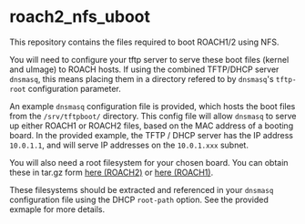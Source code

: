 roach2_nfs_uboot
================

This repository contains the files required to boot ROACH1/2 using NFS.

You will need to configure your tftp server to serve these boot files (kernel and uImage) to ROACH hosts. If using the combined TFTP/DHCP server `dnsmasq`, this means placing them in a directory refered to by `dnsmasq`'s `tftp-root` configuration parameter.

An example `dnsmasq` configuration file is provided, which hosts the boot files from the `/srv/tftpboot/` directory. This config file will allow `dnsmasq` to serve up either ROACH1 or ROACH2 files, based on the MAC address of a booting board.
In the provided example, the TFTP / DHCP server has the IP address `10.0.1.1`, and will serve IP addresses on the `10.0.1.xxx` subnet.

You will also need a root filesystem for your chosen board. You can obtain these in tar.gz form [here (ROACH2)](https://drive.google.com/file/d/1vdTiA1MazQ7_HBKMc3J9Hbpync2UWM7w/view?usp=sharing) or [here (ROACH1)](https://drive.google.com/file/d/1kQX7lvX7HQwaUMdYmhc7_dU2dh9aaloO/view?usp=sharing).

These filesystems should be extracted and referenced in your `dnsmasq` configuration file using the DHCP `root-path` option. See the provided exmaple for more details.
